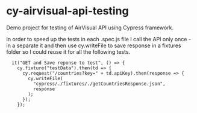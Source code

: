 # cy-airvisual-api-testing
Demo project for testing of AirVisual API using Cypress framework.

In order to speed up the tests in each .spec.js file I call the API only once - in a separate it and then use cy.writeFile to save response in a fixtures folder so I could reuse it for all the following tests.

```
  it("GET and Save reponse to test", () => {
    cy.fixture("testData").then(td => {
      cy.request("/countries?key=" + td.apiKey).then(response => {
        cy.writeFile(
          "cypress/./fixtures/./getCountriesResponse.json",
          response
        );
      });
    });
```
